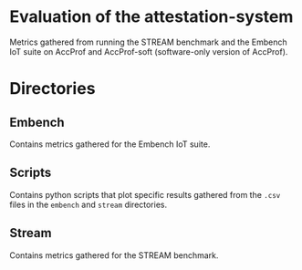 # Evaluation of the attestation-system
Metrics gathered from running the STREAM benchmark and the Embench IoT suite on
AccProf and AccProf-soft (software-only version of AccProf).

# Directories
## Embench
Contains metrics gathered for the Embench IoT suite.

## Scripts
Contains python scripts that plot specific results gathered from the `.csv`
files in the `embench` and `stream` directories.

## Stream
Contains metrics gathered for the STREAM benchmark.
